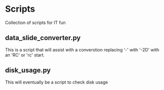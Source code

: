 # Scripts 

Collection of scripts for IT fun 

## data_slide_converter.py 

This is a script that will assist with a converstion replacing '-' with '-2D' with an 'RC' or 'rc' start. 

## disk_usage.py

This will eventually be a script to check disk usage 
